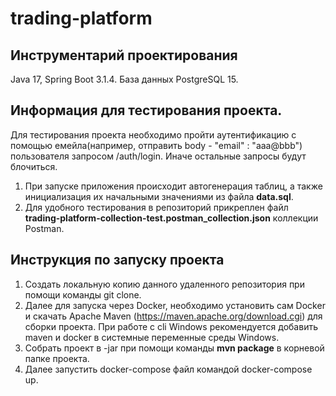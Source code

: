 # trading-platform

## Инструментарий проектирования 
Java 17, Spring Boot 3.1.4. База данных PostgreSQL 15.

## Информация для тестирования проекта.
Для тестирования проекта необходимо пройти аутентификацию с помощью емейла(например, отправить body - "email" : "aaa@bbb") пользователя запросом /auth/login. Иначе остальные запросы будут блочиться.
1) При запуске приложения происходит автогенерация таблиц, а также инициализация их начальными значениями из файла **data.sql**.
2) Для удобного тестирования в репозиторий прикреплен файл **trading-platform-collection-test.postman_collection.json** коллекции Postman.

## Инструкция по запуску проекта
1) Создать локальную копию данного удаленного репозитория при помощи команды git clone.
2) Далее для запуска через Docker, необходимо установить сам Docker и скачать Apache Maven (https://maven.apache.org/download.cgi) для сборки проекта. При работе с cli Windows рекомендуется
добавить maven и docker в системные переменные среды Windows.
3) Собрать проект в -jar при помощи команды **mvn package** в корневой папке проекта.
4) Далее запустить docker-compose файл командой docker-compose up.
